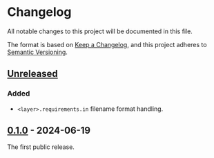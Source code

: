 # Changelog

All notable changes to this project will be documented in this file.

The format is based on [Keep a Changelog](https://keepachangelog.com/en/1.1.0/), and this project adheres to [Semantic Versioning](https://semver.org/spec/v2.0.0.html).

## [Unreleased]

### Added

- `<layer>.requirements.in` filename format handling.

## [0.1.0] - 2024-06-19

The first public release.


[Unreleased]: https://github.com/un-def/ptl/compare/0.1.0...HEAD
[0.1.0]: https://github.com/un-def/ptl/releases/tag/0.1.0
